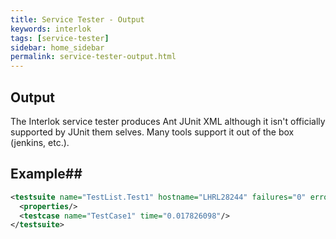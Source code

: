 ```yaml
---
title: Service Tester - Output
keywords: interlok
tags: [service-tester]
sidebar: home_sidebar
permalink: service-tester-output.html
---
```

## Output ##

The Interlok service tester produces Ant JUnit XML although it isn't officially supported by JUnit them selves. Many tools support it out of the box (jenkins, etc.).

## Example##

```xml
<testsuite name="TestList.Test1" hostname="LHRL28244" failures="0" errors="0" tests="1" skipped="0" timestamp="2017-12-18T03:22:13" time="0.018244542">
  <properties/>
  <testcase name="TestCase1" time="0.017826098"/>
</testsuite>
```